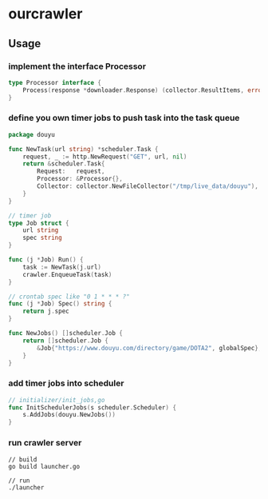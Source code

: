 # ourcrawler

## Usage

### implement the interface Processor

```go
type Processor interface {
	Process(response *downloader.Response) (collector.ResultItems, error)
}
```

### define you own timer jobs to push task into the task queue

```go
package douyu

func NewTask(url string) *scheduler.Task {
	request, _ := http.NewRequest("GET", url, nil)
	return &scheduler.Task{
		Request:   request,
		Processor: &Processor{},
		Collector: collector.NewFileCollector("/tmp/live_data/douyu"),
	}
}

// timer job
type Job struct {
	url string
	spec string
}

func (j *Job) Run() {
	task := NewTask(j.url)
	crawler.EnqueueTask(task)
}

// crontab spec like "0 1 * * * ?"
func (j *Job) Spec() string {
	return j.spec
}

func NewJobs() []scheduler.Job {
	return []scheduler.Job {
		&Job{"https://www.douyu.com/directory/game/DOTA2", globalSpec},
	}
}
```

### add timer jobs into scheduler

```go
// initializer/init_jobs,go
func InitSchedulerJobs(s scheduler.Scheduler) {
	s.AddJobs(douyu.NewJobs())
}
```

### run crawler server

```
// build
go build launcher.go

// run
./launcher
```
